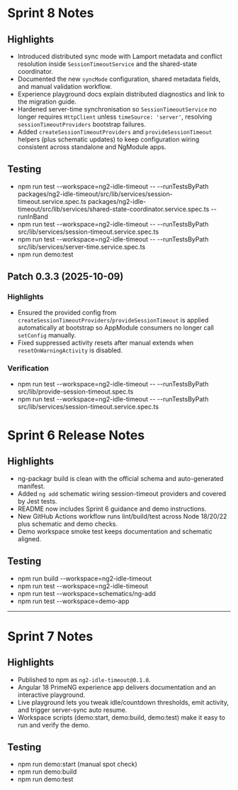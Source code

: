 # Sprint 8 Notes

## Highlights
- Introduced distributed sync mode with Lamport metadata and conflict resolution inside `SessionTimeoutService` and the shared-state coordinator.
- Documented the new `syncMode` configuration, shared metadata fields, and manual validation workflow.
- Experience playground docs explain distributed diagnostics and link to the migration guide.
- Hardened server-time synchronisation so `SessionTimeoutService` no longer requires `HttpClient` unless `timeSource: 'server'`, resolving `sessionTimeoutProviders` bootstrap failures.
- Added `createSessionTimeoutProviders` and `provideSessionTimeout` helpers (plus schematic updates) to keep configuration wiring consistent across standalone and NgModule apps.

## Testing
- npm run test --workspace=ng2-idle-timeout -- --runTestsByPath packages/ng2-idle-timeout/src/lib/services/session-timeout.service.spec.ts packages/ng2-idle-timeout/src/lib/services/shared-state-coordinator.service.spec.ts --runInBand
- npm run test --workspace=ng2-idle-timeout -- --runTestsByPath src/lib/services/session-timeout.service.spec.ts
- npm run test --workspace=ng2-idle-timeout -- --runTestsByPath src/lib/services/server-time.service.spec.ts
- npm run demo:test

## Patch 0.3.3 (2025-10-09)

### Highlights
- Ensured the provided config from `createSessionTimeoutProviders`/`provideSessionTimeout` is applied automatically at bootstrap so AppModule consumers no longer call `setConfig` manually.
- Fixed suppressed activity resets after manual extends when `resetOnWarningActivity` is disabled.

### Verification
- npm run test --workspace=ng2-idle-timeout -- --runTestsByPath src/lib/provide-session-timeout.spec.ts
- npm run test --workspace=ng2-idle-timeout -- --runTestsByPath src/lib/services/session-timeout.service.spec.ts

# Sprint 6 Release Notes

## Highlights
- ng-packagr build is clean with the official schema and auto-generated manifest.
- Added `ng add` schematic wiring session-timeout providers and covered by Jest tests.
- README now includes Sprint 6 guidance and demo instructions.
- New GitHub Actions workflow runs lint/build/test across Node 18/20/22 plus schematic and demo checks.
- Demo workspace smoke test keeps documentation and schematic aligned.

## Testing
- npm run build --workspace=ng2-idle-timeout
- npm run test --workspace=ng2-idle-timeout
- npm run test --workspace=schematics/ng-add
- npm run test --workspace=demo-app
---

# Sprint 7 Notes

## Highlights
- Published to npm as `ng2-idle-timeout@0.1.0`.
- Angular 18 PrimeNG experience app delivers documentation and an interactive playground.
- Live playground lets you tweak idle/countdown thresholds, emit activity, and trigger server-sync auto resume.
- Workspace scripts (demo:start, demo:build, demo:test) make it easy to run and verify the demo.

## Testing
- npm run demo:start (manual spot check)
- npm run demo:build
- npm run demo:test
